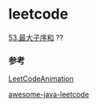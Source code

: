 # leetcode



[53.最大子序和](notes/0053) ??







### 参考

[LeetCodeAnimation](https://github.com/MisterBooo/LeetCodeAnimation)

[awesome-java-leetcode](https://github.com/Blankj/awesome-java-leetcode)

